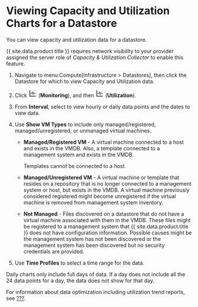 # Viewing Capacity and Utilization Charts for a Datastore

You can view capacity and utilization data for a datastore.

<div class="note">

{{ site.data.product.title }} requires network visibility to your provider assigned
the server role of *Capacity & Utilization Collector* to enable this
feature.

</div>

1.  Navigate to menu:Compute\[Infrastructure \> Datastores\], then click
    the Datastore for which to view Capacity and Utilization data.

2.  Click ![Monitoring](/images/1994.png) (**Monitoring**), and then
    ![Utilization](/images/1994.png) (**Utilization**).

3.  From **Interval**, select to view hourly or daily data points and
    the dates to view data.

4.  Use **Show VM Types** to include only managed/registered,
    managed/unregistered, or unmanaged virtual machines.

      - **Managed/Registered VM** - A virtual machine connected to a
        host and exists in the VMDB. Also, a template connected to a
        management system and exists in the VMDB.

        <div class="note">

        Templates cannot be connected to a host.

        </div>

      - **Managed/Unregistered VM** - A virtual machine or template that
        resides on a repository that is no longer connected to a
        management system or host, but exists in the VMDB. A virtual
        machine previously considered registered might become
        unregistered if the virtual machine is removed from management
        system inventory.

      - **Not Managed** - Files discovered on a datastore that do not
        have a virtual machine associated with them in the VMDB. These
        files might be registered to a management system that
        {{ site.data.product.title }} does not have configuration information.
        Possible causes might be the management system has not been
        discovered or the management system has been discovered but no
        security credentials are provided.

5.  Use **Time Profiles** to select a time range for the data.

<div class="note">

Daily charts only include full days of data. If a day does not include
all the 24 data points for a day, the data does not show for that day.

</div>

For information about data optimization including utilization trend
reports, see [???](#data-optimization).
